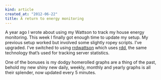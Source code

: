 ```yaml
---
kind: article
created_at: "2012-06-22"
title: A return to energy monitoring
---
```

A year ago I wrote about using my Wattson to track my house energy monitoring. This week I finally got enough time to update my setup. My previous setup worked but involved some slightly ropey scripts. I’ve upgraded.  I’ve switched to using [rrdwattson](http://pikarinen.com/rrdwattsond/) which uses [rdd](http://oss.oetiker.ch/rrdtool/), the same technology that’s used for tracking server statistics.

One of the bonuses is my dodgy homerolled graphs are a thing of the past, behold my new shiny new daily, weekly, monthly and yearly graphs is all their splender, now updated every 5 minutes.




